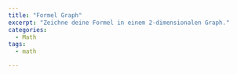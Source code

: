 ```yaml
---
title: "Formel Graph"
excerpt: "Zeichne deine Formel in einem 2-dimensionalen Graph."
categories:
  - Math
tags:
  - math

---
```


<div id="graphDiv"></div>
<div id="plotGraph"></div>
<script>runJSGraph();</script>
